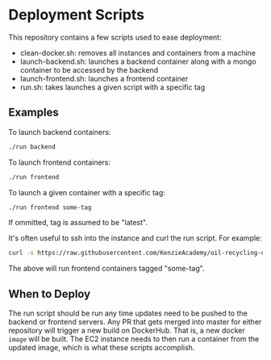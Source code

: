 # Deployment Scripts

This repository contains a few scripts used to ease deployment:
- clean-docker.sh: removes all instances and containers from a machine
- launch-backend.sh: launches a backend container along with a mongo container to be accessed by the backend
- launch-frontend.sh: launches a frontend container
- run.sh: takes launches a given script with a specific tag

## Examples
To launch backend containers:
```bash
./run backend
```

To launch frontend containers:
```bash
./run frontend
```

To launch a given container with a specific tag:
```bash
./run frontend some-tag
```

If ommitted, tag is assumed to be "latest".

It's often useful to ssh into the instance and curl the run script. For example:
```bash
curl -s https://raw.githubusercontent.com/KenzieAcademy/oil-recycling-deployment/master/run.sh | bash -s frontend some-tag
```

The above will run frontend containers tagged "some-tag".

## When to Deploy

The run script should be run any time updates need to be pushed to the backend
or frontend servers. Any PR that gets merged into master for either repository
will trigger a new build on DockerHub. That is, a new docker `image` will be
built. The EC2 instance needs to then run a container from the updated image,
which is what these scripts accomplish.
